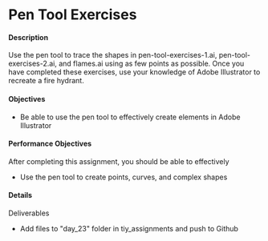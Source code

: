 # Pen Tool Exercises

#### Description
Use the pen tool to trace the shapes in pen-tool-exercises-1.ai, pen-tool-exercises-2.ai, and flames.ai using as few points as possible.  Once you have completed these exercises, use your knowledge of Adobe Illustrator to recreate a fire hydrant.

#### Objectives
- Be able to use the pen tool to effectively create elements in Adobe Illustrator

#### Performance Objectives
After completing this assignment, you should be able to effectively
- Use the pen tool to create points, curves, and complex shapes 

#### Details
Deliverables
- Add files to "day_23" folder in tiy\_assignments and push to Github
